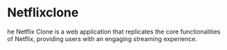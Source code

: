 # Netflixclone
he Netflix Clone is a web application that replicates the core functionalities of Netflix, providing users with an engaging streaming experience.
